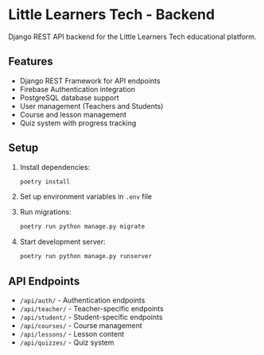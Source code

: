 # Little Learners Tech - Backend

Django REST API backend for the Little Learners Tech educational platform.

## Features

- Django REST Framework for API endpoints
- Firebase Authentication integration
- PostgreSQL database support
- User management (Teachers and Students)
- Course and lesson management
- Quiz system with progress tracking

## Setup

1. Install dependencies:
   ```bash
   poetry install
   ```

2. Set up environment variables in `.env` file

3. Run migrations:
   ```bash
   poetry run python manage.py migrate
   ```

4. Start development server:
   ```bash
   poetry run python manage.py runserver
   ```

## API Endpoints

- `/api/auth/` - Authentication endpoints
- `/api/teacher/` - Teacher-specific endpoints
- `/api/student/` - Student-specific endpoints
- `/api/courses/` - Course management
- `/api/lessons/` - Lesson content
- `/api/quizzes/` - Quiz system
